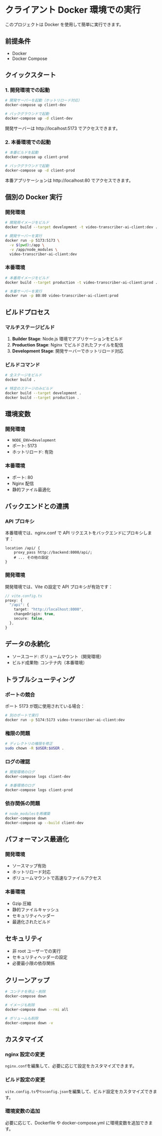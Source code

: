 # クライアント Docker 環境での実行

このプロジェクトは Docker を使用して簡単に実行できます。

## 前提条件

- Docker
- Docker Compose

## クイックスタート

### 1. 開発環境での起動

```bash
# 開発サーバーを起動（ホットリロード対応）
docker-compose up client-dev

# バックグラウンドで起動
docker-compose up -d client-dev
```

開発サーバーは http://localhost:5173 でアクセスできます。

### 2. 本番環境での起動

```bash
# 本番ビルドを起動
docker-compose up client-prod

# バックグラウンドで起動
docker-compose up -d client-prod
```

本番アプリケーションは http://localhost:80 でアクセスできます。

## 個別の Docker 実行

### 開発環境

```bash
# 開発用イメージをビルド
docker build --target development -t video-transcriber-ai-client:dev .

# 開発サーバーを実行
docker run -p 5173:5173 \
  -v $(pwd):/app \
  -v /app/node_modules \
  video-transcriber-ai-client:dev
```

### 本番環境

```bash
# 本番用イメージをビルド
docker build --target production -t video-transcriber-ai-client:prod .

# 本番サーバーを実行
docker run -p 80:80 video-transcriber-ai-client:prod
```

## ビルドプロセス

### マルチステージビルド

1. **Builder Stage**: Node.js 環境でアプリケーションをビルド
2. **Production Stage**: Nginx でビルドされたファイルを配信
3. **Development Stage**: 開発サーバーでホットリロード対応

### ビルドコマンド

```bash
# 全ステージをビルド
docker build .

# 特定のステージのみビルド
docker build --target development .
docker build --target production .
```

## 環境変数

### 開発環境

- `NODE_ENV=development`
- ポート: 5173
- ホットリロード: 有効

### 本番環境

- ポート: 80
- Nginx 配信
- 静的ファイル最適化

## バックエンドとの連携

### API プロキシ

本番環境では、nginx.conf で API リクエストをバックエンドにプロキシします：

```nginx
location /api/ {
    proxy_pass http://backend:8000/api/;
    # ... その他の設定
}
```

### 開発環境

開発環境では、Vite の設定で API プロキシが有効です：

```typescript
// vite.config.ts
proxy: {
  "/api": {
    target: "http://localhost:8000",
    changeOrigin: true,
    secure: false,
  },
}
```

## データの永続化

- ソースコード: ボリュームマウント（開発環境）
- ビルド成果物: コンテナ内（本番環境）

## トラブルシューティング

### ポートの競合

ポート 5173 が既に使用されている場合：

```bash
# 別のポートで実行
docker run -p 5174:5173 video-transcriber-ai-client:dev
```

### 権限の問題

```bash
# ディレクトリの権限を修正
sudo chown -R $USER:$USER .
```

### ログの確認

```bash
# 開発環境のログ
docker-compose logs client-dev

# 本番環境のログ
docker-compose logs client-prod
```

### 依存関係の問題

```bash
# node_modulesを再構築
docker-compose down
docker-compose up --build client-dev
```

## パフォーマンス最適化

### 開発環境

- ソースマップ有効
- ホットリロード対応
- ボリュームマウントで高速なファイルアクセス

### 本番環境

- Gzip 圧縮
- 静的ファイルキャッシュ
- セキュリティヘッダー
- 最適化されたビルド

## セキュリティ

- 非 root ユーザーでの実行
- セキュリティヘッダーの設定
- 必要最小限の依存関係

## クリーンアップ

```bash
# コンテナを停止・削除
docker-compose down

# イメージも削除
docker-compose down --rmi all

# ボリュームも削除
docker-compose down -v
```

## カスタマイズ

### nginx 設定の変更

`nginx.conf`を編集して、必要に応じて設定をカスタマイズできます。

### ビルド設定の変更

`vite.config.ts`や`tsconfig.json`を編集して、ビルド設定をカスタマイズできます。

### 環境変数の追加

必要に応じて、Dockerfile や docker-compose.yml に環境変数を追加できます。
